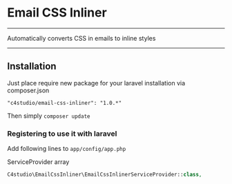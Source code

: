 # Email CSS Inliner

---

Automatically converts CSS in emails to inline styles

---

## Installation

Just place require new package for your laravel installation via composer.json

    "c4studio/email-css-inliner": "1.0.*"

Then simply ```composer update```

### Registering to use it with laravel

Add following lines to ```app/config/app.php```

ServiceProvider array

```php
C4studio\EmailCssInliner\EmailCssInlinerServiceProvider::class,
```